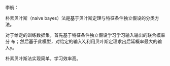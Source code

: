 李航：

朴素贝叶斯（naive bayes）法是基于贝叶斯定理与特征条件独立假设的分类方法。

对于给定的训练数据集，首先基于特征条件独立假设学习学习输入输出的联合概率分
布；然后基于此模型，对给定的输入X,利用贝叶斯定理求出后延概率最大的输入y。

朴素贝叶斯法实现简单，学习效率高。

